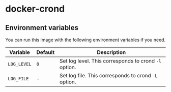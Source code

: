 # docker-crond



## Environment variables

You can run this image with the following environment variables if you need.



| Variable    | Default | Description                                           |
| ----------- | ------- | ----------------------------------------------------- |
| `LOG_LEVEL` | `8`     | Set log level. This corresponds to crond `-l` option. |
| `LOG_FILE`  | -       | Set log file. This corresponds to crond `-L` option.  |



